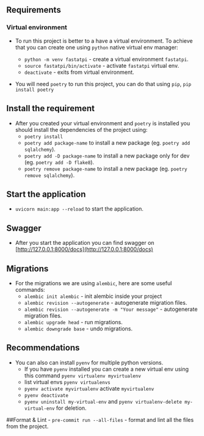 ## Requirements

### Virtual environment

- To run this project is better to a have a virtual environment. To achieve that you can create one using `python` native virtual env manager:
    - `python -m venv fastatpi` -  create a virtual environment `fastatpi`.
    - `source fastatpi/bin/activate` - activate `fastatpi` virtual env.
    - `deactivate` - exits from virtual environment.

- You will need `poetry` to run this project, you can do that using `pip`, `pip install poetry`

## Install the requirement
- After you created your virtual environment and `poetry` is installed you should install the dependencies of the project using:
    - `poetry install`
    - `poetry add package-name` to install a new package (eg. `poetry add sqlalchemy`).
    - `poetry add -D package-name` to install a new package only for dev (eg. `poetry add -D flake8`).
    - `poetry remove package-name` to install a new package (eg. `poetry remove sqlalchemy`).


## Start the application
- `uvicorn main:app --reload` to start the application.

## Swagger
- After you start the application you can find swagger on [http://127.0.0.1:8000/docs](http://127.0.0.1:8000/docs)

## Migrations
- For the migrations we are using `alembic`, here are some useful commands:
    - `alembic init alembic` - init alembic inside your project
    - `alembic revision --autogenerate` - autogenerate migration files.
    - `alembic revision --autogenerate -m "Your message"` - autogenerate migration files.
    - `alembic upgrade head` - run migrations.
    - `alembic downgrade base` - undo migrations.



## Recommendations

- You can also can install `pyenv` for multiple python versions.
    - If you have `pyenv` installed you can create a new virtual env using this command `pyenv virtualenv myvirtualenv`
    - list virtual envs `pyenv virtualenvs`
    - `pyenv activate myvirtualenv` activate `myvirtualenv`
    - `pyenv deactivate`
    - `pyenv uninstall my-virtual-env` and `pyenv virtualenv-delete my-virtual-env` for deletion.

##Format & Lint
    - `pre-commit run --all-files` - format and lint all the files from the project.

